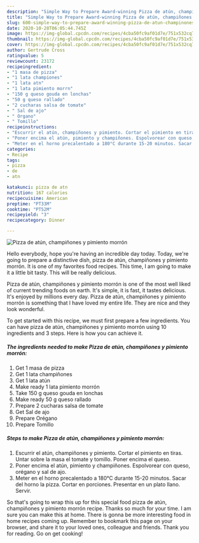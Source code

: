 ```yaml
---
description: "Simple Way to Prepare Award-winning Pizza de atún, champiñones y pimiento morrón"
title: "Simple Way to Prepare Award-winning Pizza de atún, champiñones y pimiento morrón"
slug: 600-simple-way-to-prepare-award-winning-pizza-de-atun-champinones-y-pimiento-morron
date: 2020-10-28T06:05:44.745Z
image: https://img-global.cpcdn.com/recipes/4cba50fc9af01d7e/751x532cq70/pizza-de-atun-champinones-y-pimiento-morron-foto-principal.jpg
thumbnail: https://img-global.cpcdn.com/recipes/4cba50fc9af01d7e/751x532cq70/pizza-de-atun-champinones-y-pimiento-morron-foto-principal.jpg
cover: https://img-global.cpcdn.com/recipes/4cba50fc9af01d7e/751x532cq70/pizza-de-atun-champinones-y-pimiento-morron-foto-principal.jpg
author: Gertrude Cross
ratingvalue: 5
reviewcount: 23172
recipeingredient:
- "1 masa de pizza"
- "1 lata championes"
- "1 lata atn"
- "1 lata pimiento morrn"
- "150 g queso gouda en lonchas"
- "50 g queso rallado"
- "2 cucharas salsa de tomate"
- " Sal de ajo"
- " Organo"
- " Tomillo"
recipeinstructions:
- "Escurrir el atún, champiñones y pimiento. Cortar el pimiento en tiras. Untar sobre la masa el tomate y tomillo. Poner encima el queso."
- "Poner encima el atún, pimiento y champiñones. Espolvorear con queso, orégano y sal de ajo."
- "Meter en el horno precalentado a 180°C durante 15-20 minutos. Sacar del horno la pizza. Cortar en porciones. Presentar en un plato llano. Servir."
categories:
- Recipe
tags:
- pizza
- de
- atn

katakunci: pizza de atn 
nutrition: 167 calories
recipecuisine: American
preptime: "PT33M"
cooktime: "PT52M"
recipeyield: "3"
recipecategory: Dinner

---
```



![Pizza de atún, champiñones y pimiento morrón](https://img-global.cpcdn.com/recipes/4cba50fc9af01d7e/751x532cq70/pizza-de-atun-champinones-y-pimiento-morron-foto-principal.jpg)

Hello everybody, hope you're having an incredible day today. Today, we're going to prepare a distinctive dish, pizza de atún, champiñones y pimiento morrón. It is one of my favorites food recipes. This time, I am going to make it a little bit tasty. This will be really delicious.



Pizza de atún, champiñones y pimiento morrón is one of the most well liked of current trending foods on earth. It's simple, it is fast, it tastes delicious. It's enjoyed by millions every day. Pizza de atún, champiñones y pimiento morrón is something that I have loved my entire life. They are nice and they look wonderful.


To get started with this recipe, we must first prepare a few ingredients. You can have pizza de atún, champiñones y pimiento morrón using 10 ingredients and 3 steps. Here is how you can achieve it.

<!--inarticleads1-->

##### The ingredients needed to make Pizza de atún, champiñones y pimiento morrón:

1. Get 1 masa de pizza
1. Get 1 lata champiñones
1. Get 1 lata atún
1. Make ready 1 lata pimiento morrón
1. Take 150 g queso gouda en lonchas
1. Make ready 50 g queso rallado
1. Prepare 2 cucharas salsa de tomate
1. Get  Sal de ajo
1. Prepare  Orégano
1. Prepare  Tomillo




<!--inarticleads2-->

##### Steps to make Pizza de atún, champiñones y pimiento morrón:

1. Escurrir el atún, champiñones y pimiento. Cortar el pimiento en tiras. Untar sobre la masa el tomate y tomillo. Poner encima el queso.
1. Poner encima el atún, pimiento y champiñones. Espolvorear con queso, orégano y sal de ajo.
1. Meter en el horno precalentado a 180°C durante 15-20 minutos. Sacar del horno la pizza. Cortar en porciones. Presentar en un plato llano. Servir.




So that's going to wrap this up for this special food pizza de atún, champiñones y pimiento morrón recipe. Thanks so much for your time. I am sure you can make this at home. There is gonna be more interesting food in home recipes coming up. Remember to bookmark this page on your browser, and share it to your loved ones, colleague and friends. Thank you for reading. Go on get cooking!
